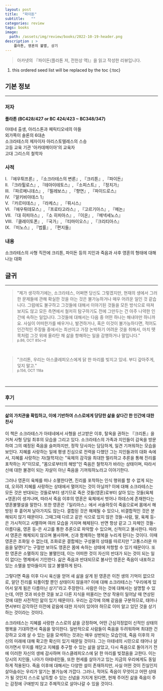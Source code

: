 ```yaml
---
layout: post
title:  "파이돈"
subtitle:   ""
categories: review
tags: books
image:
  path: /assets/img/review/books/2022-10-19-header.png
description : >
    플라톤, 영혼의 불멸, 상기
---
```


> 아카넷의 『파이돈(플라톤 저, 전헌상 역)』을 읽고 작성한 리뷰입니다.

<!--more-->

1. this ordered seed list will be replaced by the toc
{:toc}

## 기본 정보
---
### 저자
**플라톤 (BC428/427 or BC 424/423 ~ BC348/347)**   
   
아테네 출생, 아리스톤과 페릭티오네의 아들      
외가쪽이 솔론의 6대손   
소크라테스의 제자이자 아리스토텔레스의 스승   
고등 교육 기관 '아카데메이아'의 교육자   
고대 그리스의 철학자   

### 사적   
I. 『에우튀프론』, 『소크라테스의 변론』, 『크리톤』, 『파이돈』      
II. 『크라튈로스』, 『테아이테토스』, 『소피스트』, 『정치가』   
III. 『파르메니데스』, 『필레보스』, 『향연』, 『파이드로스』   
IV. 『알키비아데스 1』   
V. 『카르미데스』, 『라케스』, 『뤼시스』   
VI. 『에우튀데모스』, 『프로타고라스』, 『고르기아스』, 『메논』   
VII. 『대 히피아스』, 『소 히피아스』, 『이온』, 『메넥세노스』   
VIII. 『클레이토폰』, 『국가』, 『티마이오스』, 『크리티아스』   
IX. 『미노스』, 『법률』, 『편지들』   


### 내용
소크라테스의 사형 직전에 크리톤, 파이돈 등의 지인과 죽음과 사후 영혼의 형태에 대해 나눈 대화

## 글귀
---

> "제가 생각하기에는, 소크라테스, 어쩌면 당신도 그렇겠지만, 현재의 생에서 그러한 문제들에 관해 확실한 것을 아는 것은 불가능하거나 매우 어려운 일인 것 같습니다. 그럼에도 불구하고 그것들에 대해서 이야기된 것들을 모든 방식으로 따져보지도 않고 모든 측면에서 철저히 탐구하기도 전에 그만두는 건 아주 나약한 인간에 속하는 일입니다. 그것들에 대해서는 다음 중 어떤 하나는 해내야만 하니까요. 사실이 어떠한가를 배우거나, 발견하거나, 혹은 이것이 불가능하다면, 적어도 인간적인 주장들 중에서는 최선이고 가장 논박하기 어려운 것을 취해서, 마치 뗏목처럼 그것 위에 올라탄 채 삶을 항해하는 일을 감행하거나 말입니다."   
> <small class="figcaption">p.86, OCT 85c~d</small>

<br/>

> "크리톤, 우리는 아스클레피오스에게 닭 한 마리를 빚지고 있네. 부디 갚아주게, 잊지 말고."   
> <small class="figcaption">p.156, OCT 118a</small>

<br/>


---
### 후기
---
#### 삶의 가치관을 확립하고, 이에 기반하여 스스로에게 당당한 삶을 살다간 한 인간에 대한 찬사
이 책은 소크라테스가 아테네에서 사형을 선고받은 이후, 탈옥을 권하는 『크리톤』을 거쳐 사형 당일 최후의 모습을 그리고 있다. 소크라테스의 가족과 지인들이 감옥을 방문하여 그의 예정된 죽음을 슬퍼하지만, 정작 당사자는 담담하게, 일견 기꺼워하는 모습을 보인다. 지혜를 사랑하는 일에 평생 진심으로 전력을 다했던 그는 지인들과의 대화 속에서, 지혜를 사랑하는 자(철학자)는 "육체의 감각을 최대한 멀리하고 추론을 통해 진리를 포착하는 자"이므로, "몸으로부터의 해방"인 죽음은 철학자가 바라는 상태이며, 따라서 신에 대한 불경이 되는 자살이 아닌 죽음을 기꺼워하노라고 이야기한다. 

그러나 영혼이 육체를 떠나 소멸한다면, 진리를 포착하는 인식 행위를 할 수 없게 되는데, 오히려 지혜를 사랑하는 상태에서 멀어지는 것이 아닐까? 이에 대해 소크라테스는 모든 것은 반대되는 것들로부터 생기므로 죽은 것들(영혼)로부터 살아 있는 것들(육체+영혼)이 생겨나며, 따라서 죽음 이후의 영혼은 육체에서 벗어나 하데스에 존재한다는 영혼불멸설을 말한다. 
또한 영혼은『일리아스』에서 서술하듯이 죽음으로써 몸에서 해방된 후 흩어져 날아가지도 않는다. 결합된 것은 해체될 수 있으나, 비결합적인 것은 분해되지 않기 때문이다. 그때그때 다르고 같은 식으로 있지 않은 것들-사람, 말, 육체 등-은 가시적이고 사멸하며 여러 모습을 가지며 해체된다. 반면 항상 같고 그 자체인 것들-아름다움, 영혼 등-은 사고를 통한 추론으로 파악할 수 있으며, 신적이고 불사한다. 따라서 영혼은 해체되지 않으며 불사하며, 신과 함께하는 행복을 누리게 된다는 것이다. 이때 영혼은 조화일 수 없는데, 조화로운 결합체는 구성물의 상태를 따르지만 "고통스러운 마음을 달랜다"는 구절만 보아도 영혼은 몸에 속하는 상태에 저항할 수 있기 때문이다. 
또한 영혼은 소멸하지 않는 불멸인데, 이는 어떠한 것이 자신의 반대가 되는 것이 되는 일이 없다는 명제에서 기인한다. 삶은 죽음과 반대되므로 불사인 영혼은 죽음이 내포하고 있는 소멸을 받아들이지 않고 불멸하게 된다.    

그렇다면 죽음 이후 다시 육신을 얻어 새 삶을 살게 된 영혼은 이전 생의 기억이 없으므로, 알던 진리를 되풀이할 뿐인 상태이지 않을까? 이에 대해 소크라테스는 "우리에게 있어서 알게 됨은 다름아닌 상기"라고 주장한다. 사람은 아는 것에 대해서는 설명할 수 있는데, 어떤 것과 비슷한 것을 보고 다른 지식을 떠올리는 연상 작용이 일어날 때 연상된 것에 대한 사전적인 앎이 있기 때문이다. 우리는 감각에 의해 같음을 구분하므로, 태어나면서부터 감각하던 이전에 같음에 대한 지식이 있어야 하므로 이미 알고 있던 것을 상기하는 것이라는 것이다.

소크라테스는 지혜를 사랑한 스스로의 삶을 긍정하며, 어떤 근심걱정없이 신적인 상태의 행복을 기대하면서 죽음을 맞이한다. 일반적으로 사람들이 죽음을 두려워하며 최대한 건강하고 오래 살 수 있는 길을 모색하는 것과는 매우 상반되는 모습인데, 죽음 이후의 자신의 미래에 대해 확고한 확신이 있기 때문일 것이다. 그는 아테네의 시민으로 태어나 살아가면서 무지를 깨닫고 지혜를 추구할 수 있는 삶을 살았고, 다시 죽음으로 돌아가기 전에 이러한 자신의 생에 감사하며 아스클레피오스에 닭 한 마리를 빚졌음을 고한다. 이는 당시의 지인들, 나아가 아테네인들, 또한 현세를 살아가고 있는 지금의 우리에게도 동일하게 적용된다. 죽음 이후에 대해서는 다양한 설이 존재하지만, 사실 어떤 것이 진실인지 살아숨쉬는 우리가 알기는 불가능에 가깝다. 그러나, 적어도 죽음이 무엇이고 어떤 상태가 될 것인지 스스로 납득할 수 있는 신념을 가지게 된다면, 현재 주어진 삶을 죽음이 주는 감정에 구애받지 않고 주체적으로 살아나갈 수 있을 것이다.